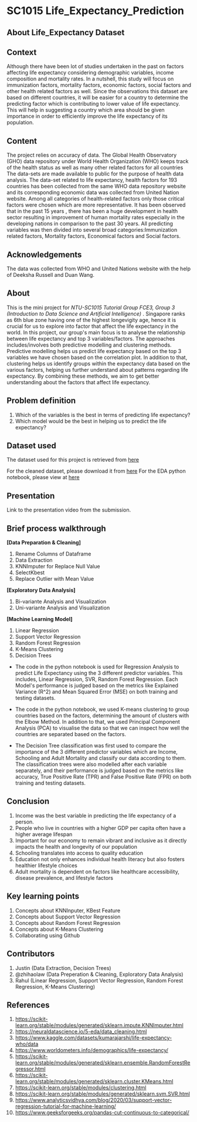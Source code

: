 # SC1015 Life_Expectancy_Prediction

## About  Life_Expectancy Dataset

## Context
Although there have been lot of studies undertaken in the past on factors affecting life expectancy considering demographic variables, income composition and mortality rates.  In a nutshell, this study will focus on immunization factors, mortality factors, economic factors, social factors and other health related factors as well. Since the observations this dataset are based on different countries, it will be easier for a country to determine the predicting factor which is contributing to lower value of life expectancy. This will help in suggesting a country which area should be given importance in order to efficiently improve the life expectancy of its population.

## Content
The project relies on accuracy of data. The Global Health Observatory (GHO) data repository under World Health Organization (WHO) keeps track of the health status as well as many other related factors for all countries The data-sets are made available to public for the purpose of health data analysis. The data-set related to life expectancy, health factors for 193 countries has been collected from the same WHO data repository website and its corresponding economic data was collected from United Nation website. Among all categories of health-related factors only those critical factors were chosen which are more representative. It has been observed that in the past 15 years , there has been a huge development in health sector resulting in improvement of human mortality rates especially in the developing nations in comparison to the past 30 years. All predicting variables was then divided into several broad categories:​Immunization related factors, Mortality factors, Economical factors and Social factors.

## Acknowledgements
The data was collected from WHO and United Nations website with the help of Deeksha Russell and Duan Wang.

## About
This is the mini project for *NTU-SC1015 Tutorial Group FCE3, Group 3 (Introduction to Data Science and Artificial Intelligence)* .
Singapore ranks as 6th blue zone having one of the highest longevigity age, hence it is crucial for us to explore into factor that affect the life expectancy in the world. In this project, our group's main focus is to analyse the relationship between life expectancy and top 3 variables/factors. The approaches includes/involves both predictive modelling and clustering methods. Predictive modelling helps us predict life expectancy based on the top 3 variables we have chosen based on the correlation plot. In addition to that, clustering helps us identify groups within the expectancy data based on the various factors, helping us further understand about patterns regarding life expectancy. By combining these methods, we aim to get better understanding about the factors that affect life expectancy.

## Problem definition
1. Which of the variables is the best in terms of predicting life expectancy?
2. Which model would be the best in helping us to predict the life expectancy?

## Dataset used
The dataset used for this project is retrieved from [here](https://www.kaggle.com/datasets/kumarajarshi/life-expectancy-who/data)

For the cleaned dataset, please download it from [here](https://github.com/zhihaolaw/SC1015/blob/main/cleaned_life_expectancy_data.csv)
For the EDA python notebook, please view at [here](https://github.com/zhihaolaw/SC1015/blob/main/SC1015_mini_project_EDA_cleaned_data.ipynb)

## Presentation
Link to the presentation video from the submission.

## Brief process walkthrough

**[Data Preparation & Cleaning]**
   1. Rename Columns of Dataframe
   2. Data Extraction
   3. KNNImputer for Replace Null Value
   4. SelectKbest
   5. Replace Outlier with Mean Value

**[Exploratory Data Analysis]**
   1. Bi-variante Analysis and Visualization
   2. Uni-variante Analysis and Visualization
   
**[Machine Learning Model]**
   1. Linear Regression
   2. Support Vector Regression
   3. Random Forest Regression
   4. K-Means Clustering
   5. Decision Trees

+ The code in the python notebook is used for Regression Analysis to predict Life Expectancy using the 3 different predictor variables. This includes, Linear Regression, SVR, Random Forest Regression. Each Model's performance is judged based on the metrics like Explained Variance (R^2) and Mean Squared Error (MSE) on both training and testing datasets.

+ The code in the python notebook, we used K-means clustering to group countries based on the factors, determining the amount of clusters with the Elbow Method. In addition to that, we used Principal Component Analysis (PCA)  to visualise the data so that we can inspect how well the countries are separated based on the factors.

+ The Decision Tree classification was first used to compare the importance of the 3 different predictor variables which are Income, Schooling and Adult Mortality and classify our data according to them. The classification trees were  also modelled after each variable separately, and their performance is judged based on the metrics like accuracy, True Positive Rate (TPR) and False Positive Rate (FPR) on both training and testing datasets.


## Conclusion
1. Income was the best variable in predicting the life expectancy of a person. 
2. People who live in countries with a higher GDP per capita often have a higher average lifespan
3. Important for our economy to remain vibrant and inclusive as it directly impacts the health and longevity of our population
4. Schooling translates into access to quality education
5. Education not only enhances individual health literacy but also fosters healthier lifestyle choices
6. Adult mortality is dependent on factors like healthcare accessibility, disease prevalence, and lifestyle factors

## Key learning points
1. Concepts about KNNInputer, KBest Feature
2. Concepts about Support Vector Regression
3. Concepts about Random Forest Regression
4. Concepts about K-Means Clustering
5. Collaborating using Github

## Contributors
1. Justin (Data Extraction, Decision Trees)
2. @zhihaolaw (Data Preperation & Cleaning, Exploratory Data Analysis)
3. Rahul (Linear Regression, Support Vector Regression, Random Forest Regression, K-Means Clustering)

## References
1. https://scikit-learn.org/stable/modules/generated/sklearn.impute.KNNImputer.html
2. https://neuraldatascience.io/5-eda/data_cleaning.html
3. https://www.kaggle.com/datasets/kumarajarshi/life-expectancy-who/data
4. https://www.worldometers.info/demographics/life-expectancy/
5. https://scikit-learn.org/stable/modules/generated/sklearn.ensemble.RandomForestRegressor.html
6. https://scikit-learn.org/stable/modules/generated/sklearn.cluster.KMeans.html
7. https://scikit-learn.org/stable/modules/clustering.html
8. https://scikit-learn.org/stable/modules/generated/sklearn.svm.SVR.html
9. https://www.analyticsvidhya.com/blog/2020/03/support-vector-regression-tutorial-for-machine-learning/
10. https://www.geeksforgeeks.org/pandas-cut-continuous-to-categorical/


